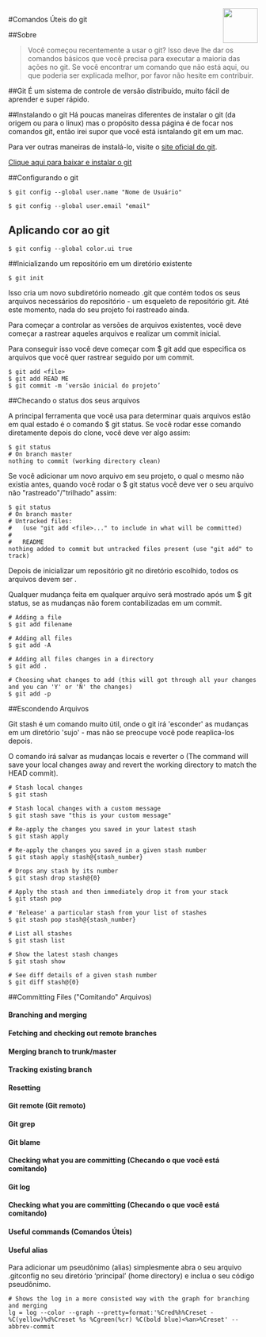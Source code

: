 <img src="../img/git.png" width="70" align="right">

#Comandos Úteis do git

##Sobre
>Você começou recentemente a usar o git? Isso deve lhe dar os comandos básicos que você  precisa para executar a maioria das ações no git. Se você encontrar um comando que não está aqui, ou que poderia ser explicada melhor, por favor não hesite em contribuir.

##Git 
É um sistema de controle de versão distribuído, muito fácil de aprender e super rápido.  

##Instalando o git
Há poucas maneiras diferentes de instalar o git (da origem ou para o linux) mas o propósito dessa página é de focar nos comandos git, então irei supor que você está isntalando git em um mac.

Para ver outras maneiras de instalá-lo, visite o [site oficial do git]().

[Clique aqui para baixar e instalar o git]()


##Configurando o git

	$ git config --global user.name "Nome de Usuário"

	$ git config --global user.email "email"

## Aplicando cor ao git

	$ git config --global color.ui true


##Inicializando um repositório em um diretório existente

	$ git init

Isso cria um novo subdiretório nomeado .git que contém todos os seus arquivos necessários do repositório - um esqueleto de repositório git. Até este momento, nada do seu projeto foi rastreado ainda.

Para começar a controlar as versões de arquivos existentes, você deve começar a rastrear aqueles arquivos e realizar um commit inicial. 

Para conseguir isso você deve começar com $ git add que especifica os arquivos que você quer rastrear seguido por um commit.

	$ git add <file>
	$ git add READ ME
	$ git commit -m ‘versão inicial do projeto’ 

##Checando o status dos seus arquivos

A principal ferramenta que você usa para determinar quais arquivos estão em qual estado é o comando $ git status. Se você rodar esse comando diretamente depois do clone, você deve ver algo assim:

	$ git status
	# On branch master
	nothing to commit (working directory clean)

Se você adicionar um novo arquivo em seu projeto, o qual o mesmo não existia antes, quando você rodar o $ git status você deve ver o seu arquivo não "rastreado"/"trilhado" assim:

	$ git status
	# On branch master
	# Untracked files:
	#   (use "git add <file>..." to include in what will be committed)
	#
	#   README
	nothing added to commit but untracked files present (use "git add" to track)

Depois de inicializar um repositório git no diretório escolhido, todos os arquivos devem ser . 

Qualquer mudança feita em qualquer arquivo será mostrado após um $ git status, se as mudanças não forem contabilizadas em um commit.

	# Adding a file
	$ git add filename

	# Adding all files
	$ git add -A

	# Adding all files changes in a directory
	$ git add .

	# Choosing what changes to add (this will got through all your changes and you can 'Y' or 'N' the changes)
	$ git add -p

##Escondendo  Arquivos

Git stash é um comando muito útil, onde o git irá 'esconder' as mudanças em um diretório 'sujo' - mas não se preocupe você pode reaplica-los depois. 

O comando irá salvar as mudanças locais e reverter o (The command will save your local changes away and revert the working directory to match the HEAD commit).

	# Stash local changes
	$ git stash
	
	# Stash local changes with a custom message
	$ git stash save "this is your custom message"
	
	# Re-apply the changes you saved in your latest stash
	$ git stash apply
	
	# Re-apply the changes you saved in a given stash number
	$ git stash apply stash@{stash_number}
	
	# Drops any stash by its number
	$ git stash drop stash@{0}
	
	# Apply the stash and then immediately drop it from your stack
	$ git stash pop
	
	# 'Release' a particular stash from your list of stashes
	$ git stash pop stash@{stash_number}
	
	# List all stashes
	$ git stash list
	
	# Show the latest stash changes
	$ git stash show
	
	# See diff details of a given stash number
	$ git diff stash@{0}

##Committing Files ("Comitando" Arquivos)

#### Branching and merging
#### Fetching and checking out remote branches
#### Merging branch to trunk/master
#### Tracking existing branch
#### Resetting
#### Git remote (Git remoto)
#### Git grep 
#### Git blame
#### Checking what you are committing (Checando o que você está comitando)
#### Git log
#### Checking what you are committing (Checando o que você está comitando)
#### Useful commands (Comandos Úteis)
#### Useful alias

Para adicionar um pseudônimo (alias) simplesmente abra o seu arquivo .gitconfig no seu diretório ‘principal’ (home directory) e inclua o seu código pseudônimo.


	# Shows the log in a more consisted way with the graph for branching and merging
	lg = log --color --graph --pretty=format:'%Cred%h%Creset -%C(yellow)%d%Creset %s %Cgreen(%cr) %C(bold blue)<%an>%Creset' --abbrev-commit

